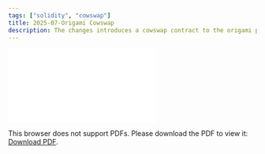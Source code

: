 ```yaml
---
tags: ["solidity", "cowswap"]
title: 2025-07-Origami Cowswap
description: The changes introduces a cowswap contract to the origami protocol
---
```



<object data="pdf/2025-07-report-origamin-cowswapper.pdf" type="application/pdf" width="100%" height="1000px">
    <embed src="pdf/2025-07-report-origamin-cowswapper.pdf">
        <p>This browser does not support PDFs. Please download the PDF to view it: <a href="pdf/2025-07-report-origamin-cowswapper.pdf">Download PDF</a>.</p>
    </embed>
</object>